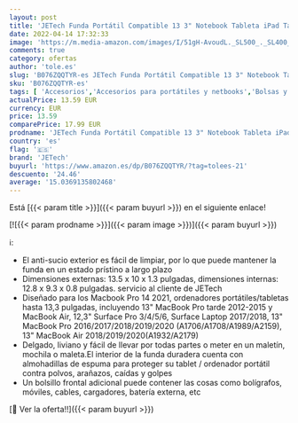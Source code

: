 ```yaml
---
layout: post
title: 'JETech Funda Portátil Compatible 13 3" Notebook Tableta iPad Tab  Maletín de Bolsa Impermeable  Sleeve Compatible Macbook Air/Pro  MacBook Pro de 13"  12.3 Surface Pro  Surface Laptop  Gris Oscuro '
date: 2022-04-14 17:32:33
image: 'https://m.media-amazon.com/images/I/51gH-AvoudL._SL500_._SL400_.jpg'
comments: true
category: ofertas
author: 'tole.es'
slug: 'B076ZQQTYR-es JETech Funda Portátil Compatible 13 3" Notebook Tableta...'
sku: 'B076ZQQTYR-es'
tags: [ 'Accesorios','Accesorios para portátiles y netbooks','Bolsas y fundas para portátiles y netbooks','Fundas blandas para portátiles y netbooks','Informática','ipad','jetech','🇪🇸', ]
actualPrice: 13.59 EUR
currency: EUR
price: 13.59
comparePrice: 17.99 EUR
prodname: 'JETech Funda Portátil Compatible 13 3" Notebook Tableta iPad Tab  Maletín de Bolsa Impermeable  Sleeve Compatible Macbook Air/Pro  MacBook Pro de 13"  12.3 Surface Pro  Surface Laptop  Gris Oscuro '
country: 'es'
flag: '🇪🇸'
brand: 'JETech'
buyurl: 'https://www.amazon.es/dp/B076ZQQTYR/?tag=tolees-21'
descuento: '24.46'
average: '15.0369135802468'
---
```


Está [{{< param title >}}]({{< param buyurl >}}) en el siguiente enlace!

[![{{< param prodname >}}]({{< param image >}})]({{< param buyurl >}})

ℹ️:

- El anti-sucio exterior es fácil de limpiar, por lo que puede mantener la funda en un estado prístino a largo plazo
- Dimensiones externas: 13.5 x 10 x 1.3 pulgadas, dimensiones internas: 12.8 x 9.3 x 0.8 pulgadas. servicio al cliente de JETech
- Diseñado para los Macbook Pro 14 2021, ordenadores portátiles/tabletas hasta 13,3 pulgadas, incluyendo 13" MacBook Pro tarde 2012-2015 y MacBook Air, 12,3" Surface Pro 3/4/5/6, Surface Laptop 2017/2018, 13" MacBook Pro 2016/2017/2018/2019/2020 (A1706/A1708/A1989/A2159), 13" MacBook Air 2018/2019/2020(A1932/A2179)
- Delgado, liviano y fácil de llevar por todas partes o meter en un maletín, mochila o maleta.El interior de la funda duradera cuenta con almohadillas de espuma para proteger su tablet / ordenador portátil contra polvos, arañazos, caídas y golpes
- Un bolsillo frontal adicional puede contener las cosas como bolígrafos, móviles, cables, cargadores, batería externa, etc

[🛒 Ver la oferta!!]({{< param buyurl >}})
